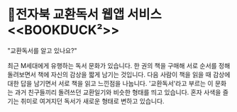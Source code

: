 # 📖전자북 교환독서 웹앱 서비스 <<BOOKDUCK²>>

"교환독서를 알고 있나요?"


최근 M세대에게 유행하는 독서 문화가 있습니다. 한 권의 책을 구매해 서로 순서를 정해 돌려보면서 책에 자신의 감상을 짧게 남기는 것입니다. 다음 사람이 책을 읽을 때 감상에 대한 답을 남기면서 서로 책을 읽고 느낀점을 나눕니다. '교환독서'라고 부르는 이 문화는 과거 친구들끼리 돌려쓰던 교환일기와 비슷한 형태를 띄고 있습니다. 혼자 사색을 즐기는 취미로 여겨지던 독서가 새로운 형태로 변하고 있습니다.
